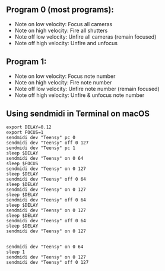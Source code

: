 ## Program 0 (most programs):

* Note on low velocity: Focus all cameras
* Note on high velocity: Fire all shutters
* Note off low velocity: Unfire all cameras (remain focused)
* Note off high velocity: Unfire and unfocus

## Program 1:

* Note on low velocity: Focus note number
* Note on high velocity: Fire note number
* Note off low velocity: Unfire note number (remain focused)
* Note off high velocity: Unfire & unfocus note number

## Using sendmidi in Terminal on macOS

```
export DELAY=0.12
export FOCUS=1
sendmidi dev "Teensy" pc 0
sendmidi dev "Teensy" off 0 127
sendmidi dev "Teensy" pc 1
sleep $DELAY
sendmidi dev "Teensy" on 0 64
sleep $FOCUS
sendmidi dev "Teensy" on 0 127
sleep $DELAY
sendmidi dev "Teensy" off 0 64
sleep $DELAY
sendmidi dev "Teensy" on 0 127
sleep $DELAY
sendmidi dev "Teensy" off 0 64
sleep $DELAY
sendmidi dev "Teensy" on 0 127
sleep $DELAY
sendmidi dev "Teensy" off 0 64
sleep $DELAY
sendmidi dev "Teensy" on 0 127


sendmidi dev "Teensy" on 0 64
sleep 1
sendmidi dev "Teensy" on 0 127
sendmidi dev "Teensy" off 0 127
```